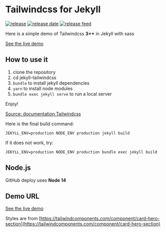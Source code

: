 # Tailwindcss for Jekyll

[![release](https://img.shields.io/github/release/jmau111/jekyll-tailwindcss.svg)](https://github.com/jmau111//jekyll-tailwindcss/releases/latest)
[![release date](https://img.shields.io/github/release-date/jmau111/jekyll-tailwindcss.svg)](https://github.com/jmau111/jekyll-tailwindcss/releases)
[![release feed](https://img.shields.io/badge/release-feed-yellow)](https://github.com/jmau111/jekyll-tailwindcss/releases.atom)

Here is a simple demo of Tailwindcss **3++** in Jekyll with sass

[See the live demo](https://jmau111.github.io/jekyll-tailwindcss/)

## How to use it

1. clone the repository
2. cd jekyll-tailwindcss
3. `bundle` to install jekyll dependencies
4. `yarn` to install node modules
5. `bundle exec jekyll serve` to run a local server

Enjoy!

[Source: documentation Tailwindcss](https://tailwindcss.com)

Here is the final build command:

```
JEKYLL_ENV=production NODE_ENV production jekyll build
```

If it does not work, try:

```
JEKYLL_ENV=production NODE_ENV production bundle exec jekyll build
```

## Node.js

GitHub deploy uses **Node 14**

## Demo URL

[See the live demo](https://jmau111.github.io/jekyll-tailwindcss/)

Styles are from [https://tailwindcomponents.com/component/card-hero-section](https://tailwindcomponents.com/component/card-hero-section)
